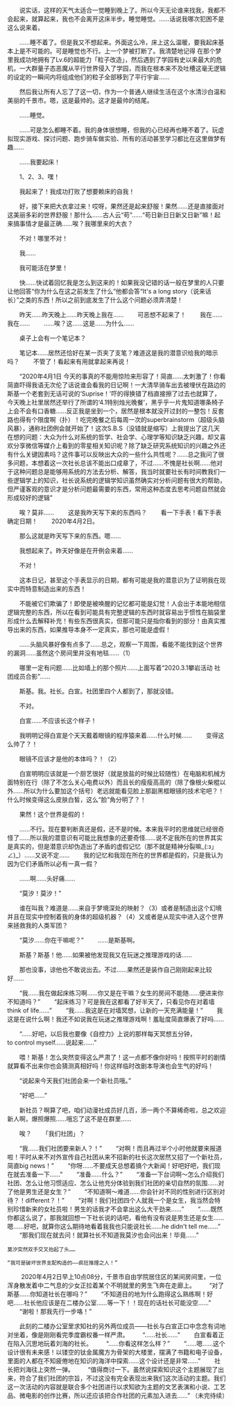 　　说实话，这样的天气太适合一觉睡到晚上了。所以今天无论谁来找我，我都不会起来，就算起来，我也不会离开这床半步。睡觉睡觉。……话说我哪次犯困不是这么说来着。

　　……睡不着了。但是我又不想起来。外面这么冷，床上这么温暖，要我起床基本上是不可能的。可是睡觉也不行。上一个梦被打断了。我清楚地记得
在那个梦里我成功地拥有了Lv.6的超能力「粒子改造」，然后遇到了学园有史以来最大的危机，一大群量子态恶魔从平行世界侵入了学园，而我在根本来不及吐槽这毫无逻辑的设定的一瞬间内将组成他们的粒子全部移到了平行宇宙……

　　然后我让所有人忘了了这一切，作为一个普通人继续生活在这个水清沙白温和美丽的千景市。嗯，这是最帅的。这才是最帅的结尾。

　　……睡觉。

　　……可是怎么都睡不着。我的身体很想睡，但我的心已经再也睡不着了。玩虚拟现实游戏、探讨问题、跑步骑车做实验、所有的活动甚至学习都比在这里做梦有趣……

　　……我要起床！

　　1、2、3、嘿！

　　我起来了！我成功打败了想要赖床的自我！

　　好，接下来把大衣拿过来！哎呀，果然还是起来舒服！果然……还是直接面对这美丽多彩的世界舒服！那什么……古人云“苟”……“苟日新日日新又日新”嘛！起来搞事情才是最正确……唉？我哪里来的大衣？

　　不对！哪里不对！

　　我……

　　我可能活在梦里！

　　快……快试着回忆我是怎么到这来的！如果我没记错的话一般在梦里的人只要让他回答“你为什么在这之前发生了什么”他都会答“It's a long story（说来话长）”之类的东西！所以之前到底发生了什么这个问题必须弄清楚！

　　昨天……昨天晚上……昨天晚上我在……
　　可恶想不起来了！
　　我在……我在……
　　……唉？这……这是……为什么……

　　桌子上会有一个笔记本？

　　笔记本……居然还恰好在某一页夹了支笔？难道这是我的潜意识给我的暗示吗？
　　不管了！看起来有用就拿起来再说！

　　“2020年4月1日 今天的事真的不能用惊险来形容了！简直……太刺激了！你看简直吓得我语无次伦了话说谁会看我的日记啊！一大清早骑车出去被埋伏在路边的斯基一个老套到无话可说的‘Suprise！’吓的得换错了档直接擦了过去也就算了，今天晚上社里居然还举行了所谓的‘4.1特别烛光晚餐’，黑乎乎一片鬼知道哪条椅子上会不会有口香糖……反正我是坐到一个，居然是根本就没开过封的一整包！反套路也得有个限度啊（扑）！吃完晚餐之后每周一次的superbrainstorm（超级头脑风暴），通称社团例会就开始了！这次S.B.S（没错就是缩写）上我提出了这几天在想的问题：大众为什么对系统的哲学、社会学、心理学等知识缺乏兴趣，却又喜欢分享微信等媒介上看到的零星相关知识呢？除了缺乏研究系统知识的兴趣之外还有什么关键因素吗？这件事可以反映出大众的一些什么共性呢？……总之我问了很多问题，本想着这一次社长总该不能出口成章了，不过……不愧是社长啊……他对于这种问题总是能够用系统的方法去分析、解答，我当时就要社长有时间教我们一些逻辑学上的知识，社长说系统的逻辑学知识虽然确实对分析问题有很大的帮助，但严谨客观的意识才是分析问题最需要的东西，常用这种态度去思考问题自然就会形成较好的逻辑”

　　唉？莫非……
　　这是我昨天写下来的东西吗？
　　看一下手表！看下手表确定日期！
　　2020年4月2日。

　　那么这就是昨天写下来的东西。嗯……

　　我想起来了。昨天好像是在开例会来着……

　　不对！

　　这本日记，甚至这个手表显示的日期，都有可能是我的潜意识为了证明我在现实中而特意制造出来的东西！

　　不能被它们欺骗了！即使是被唤醒的记忆都可能是幻觉！人会出于本能地相信逻辑完整的东西，所以在看到可能具有完整逻辑的东西时就容易出于惯性在脑袋里形成什么去解释补充！有些东西很真实，但那可能只是指你看到的部分！由真实推导出来的东西，如果推导本身不一定真实，那也可能是虚假！

　　……头脑风暴好像有点多了……总之，观察一下周围，看能不能找到这个世界的漏洞……虽然这个房间里并没有地毯……（1）

　　哪里一定有问题……比如墙上的那个照片……上面写着“2020.3.1攀岩活动 社团成员合影”……

　　斯基。我。社长。白宣。社团里四个人都到了，那就没错。

　　不对。


　　白宣……不应该长这个样子！

　　我明明记得白宣是个天天戴着眼镜的程序猿来着……什么时候……
　　变得这么帅了？！

　　眼镜不应该才是他的本体吗？！（2）

　　白宣明明应该就是一个厨艺很好（就是放盐的时候比较随性）在电脑和机械方面特别在行（除了不怎么关心电费以外）而且长的瘦瘦高高的（除了像根火柴棍以外……所以为什么要加这个括号）老远就能看见脸上那副黑框眼镜的技术宅吧？！什么时候变得这么皮肤白皙，这么“脸”角分明了？！

　　果然！这个世界是假的！

　　……不行。现在要判断真还是假，还不是时候。本来我平时的思维就已经很奇怪了……所以我的潜意识有可能比我想象的还要奇怪……说不定我所在的世界其实是真实的，但是潜意识却伪造出了矛盾的虚假记忆（那不就是精神分裂嘛_(:з」∠)_）……又说不定……
　　我的记忆和我现在所在的世界都是假的，只是我认为因为它们矛盾所以必有一真一假？

　　……啊……头好痛……

　　“莫汐！莫汐！”

　　谁在叫我？难道是……来自于梦境深处的映射？（3）或者是制造出这个幻境并且在现实中控制着我的身体的超级机器？（4）又或者是从现实中进入这个世界来拯救我的人类军团？

　　“莫汐……你在干嘛呢？”
　　……是斯基啊。

　　斯基？斯基！他……如果被他发现我又在玩迷之推理游戏的话……

　　那也没事，谅他也不敢说出去。不过……果然还是装作自己刚刚起来比较好……

　　“我……我在做起床练习啊……你又是在干嘛？女生的房间不能随……便进来你不知道吗？”
　　“起床练习？可是我在这都看了好半天了，只看见你在对着墙think of life……”
　　“我……我这是在对墙冥想，让新的一天充满能量！”
　　我这是在说什么啊！我还不如说我在玩迷之推理游戏啊！羞耻度简直爆表了好吗……

　　“……好吧，以后我也要像《自控力》上说的那样每天冥想五分钟，to control myself……说起来……”

　　喂！斯基！怎么突然变得这么严肃了！这一点都不像你好吗！按照平时的剧情就算看不出来你也会猜测真相好吗！你这样临时改剧本导演也会生气的好吗！

　　“说起来今天我们社团会来一个新社员哦。”

　　“好吧……”

　　新社员？啊算了吧，咱们动漫社成员好几百，添一两个不算稀奇啦，总之欢迎新人啊，爆照爆照……哦忘了这不是在群里……

　　唉？
　　「我们社团」？

　　“我……我们社团要来新人？！”
　　“对啊！而且再过半个小时他就要来报道啦！平时从来不对外宣传自己社团从来不招新的社长这次居然又招了一个新社员，简直big news！”
　　“你呀……不要成天总想着搞个大新闻！好吧好吧，我们现在就去准备一下……”
　　“准备……什么？”
　　“准备一下台词啊～怎么介绍我们社团、怎么让他习惯适应、怎么让他充分体验到我们社团的亲切自然的氛围……对了他是男生还是女生？”
　　“不知道啊～难道……你会针对不同的性别进行区别对待？！different？！”
　　“对啊！我们社团四个人就我一个是女生，我当然会特别珍惜新来的女社员啦！男生的话我才不会拿出这么大干劲来……”
　　“……既然你都这么说了，那我就回想一下社长说的话吧，看他有没有说是男生还是女生……嗯……好吧，就算你这么期待地看着我我也只能说社长……he didn't tell me……”
　　“那我们现在就去问！就算社长不知道我莫汐也会问出来！毕竟……”

    莫汐突然双手交叉抬起了头……

    “我可是破坏世界支配构造的——疯狂推理之人！”
　　
    2020年4月2日早上10点08分，千景市自由学院居住区的某间房间里，一位浑身散发着中二气息的少女正拉着某个不明就里的男生飞奔在走廊上。
　　“对了斯基……你知道社长在哪吗？”
　　“不知道目的地为什么跑得这么熟练啊！好吧……社长他应该是在二楼办公室……等一下！！现在的话社长可能没空……”
　　“谢啦！那我先行一步咯！”

　　此刻的二楼办公室里求知社的另外两位成员——社长与白宣正口中念念有词地对坐着，像是刚刚看完季度霸权番一样严肃。
　　“……社长……”
　　白宣看着正在陷入沉思地玩着刘海的社长。
　　“……你看这样怎么样？”
　　“……嗯……这个设计很有未来感！以镂空的钛金属魔方为骨架的大楼里，摆满了书籍和电子设备，里面的人都在不知疲倦地在知识的海洋中探索……这个设计还是非常……”
　　社长把刘海往上突然一弹。
　　“值得商讨一下。虽然说探索知识这个主题展现了出来，符合了我们社团的宗旨，不过这没有完全表现出来我们这次活动的主题。我们这一次活动的内容就是联合多个社团进行以求知欲为主题的文艺表演和小说、工艺品、微电影的创作比赛，所以还应该把合作社团的元素加入进去……”
（未完待续）
<!-- ##{"timestamp":1499770654}## -->